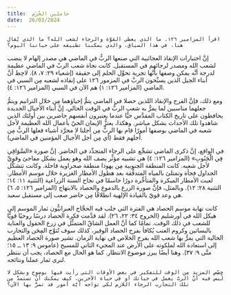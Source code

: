 ```yaml
---
title:  حاملين الحُزَم
date:  26/03/2024
---
```


`اقرأ المزامير ١٢٦. ما الذي يعطي القوَّة والرجاء لشعب الله؟ ما الذي يُقال هنا، في هذا السياق، والذي يمكننا تطبيقه على حياتنا اليوم؟`

إنَّ اختبارات الإنقاذ العجائبية التي صنعها الربُّ في الماضي هي مصدر إلهام لا ينضب لشعب الله ومصدر لرجائهم في المستقبل. كانت نجاة شعب الربّ في الماضي عظيمة لدرجة أنَّه يمكن وصفها بأنَّها تجربة تحوِّل الحلم إلى حقيقة (إشعياء ٢٩: ٧، ٨). لاحِظ أنَّ أبناء الجيل الذين يسبِّحون الربَّ في المزمور ١٢٦ على إنقاذه لشعبه مِن السبي في الماضي (المزامير ١٢٦: ١) هم الآن في السبي (المزامير ١٢٦: ٤).

ومع ذلك، فإنَّ الفرح والإنقاذ اللذين حصلا في الماضي يتمُّ إحياؤهما مِن خلال الترانيم ويتمُّ جعلهما مناسبين لما يمرُّ به شعب الربُّ في الوقت الحالي. إنَّ أبناء الأجيال الجديدة يحافظون على تاريخ الكتاب المقدَّس حيًّا عندما يعتبرون أنفسهم حاضرين بين أولئك الذين شاهدوا تلك الأحداث بشكل مباشر. وهكذا، يعتزُّ الإيمان الحيّ بأعمال الله العظيمة لأجل شعبه في الماضي بوصفها أمورًا قام بها الربُّ مِن أجلنا لا مجرَّد أشياء فعلها الربُّ مِن أجلهم فقط (أي مِن أجل الأجيال المؤمنين في الماضي).

في الواقع، إنَّ ذكرى الماضي تشجِّع على الرجاء المتجدِّد في الحاضر. إنَّ صورة «السَّوَاقِي فِي الْجَنُوبِ» (المزامير ١٢٦: ٤) هي تشبيه مؤثِّر يصف الله وهو يعمل بشكل مفاجئ وقويِّ لأجل شعبه. كانت المنطقة الجنوبية مِن يهوذا منطقة صحراوية قاحلة. وكانت تتشكَّل الجداول فجأة وتمتلئ بالمياه المتدفِّقة بعد هطول الأمطار الغزيرة خلال موسم الأمطار. لعبت الأمطار المبكرة والمتأخِّرة دورًا حاسمًا في نجاح السنة الزراعية (التثنية ١١: ١٤؛ التثنية ٢٨: ١٢). وبالمثل، فإنَّ صورة الزرع بالدموع والحصاد بالابتهاج (المزامير ١٢٦: ٥، ٦) هي وعد قويّ بالقيادة الإلهية انطلاقًا مِن حاضر صعب إلى مستقبل سعيد.

كانت نهاية موسم الحصاد هي الفترة التي جلب فيه الحجَّاج العبرانيُّون ثمار الموسم إلى هيكل الله في أورشليم (الخروج ٣٤: ٢٢، ٢٦). لقد قدَّمت فكرة الحصاد درسًا روحيًا قويًّا للشعب في ذلك الوقت. تمامًا كما أنَّ العمل الشاقّ المتمثِّل في زرع الحقول والعناية بالبساتين وكروم العنب يُكافأ بفرح الحصاد الوفير، كذلك سوف تُتوَّج المِحَن والتجارب الحالية التي يمرُّ بها شعب الله بفرح الخلاص في نهاية الزمان. تشير صورة الحصاد العظيم إلى استعادة الله لملكوته على الأرض عند المجيء الثاني للمسيح (عاموس ٩: ١٣ ــ ١٥؛ متَّى ٩: ٣٧). وهنا أيضًا يبرز موضوع الانتظار. كما هو الحال مع الحصاد، يجب أن ننتظر لنرى ثمار عملنا ونتائجه.

`خصِّص المزيد مِن الوقت للتفكير في بعض الأوقات التي رأيت فيها بوضوح وبشكل لا لُبس فيه أنَّ الربَّ يعمل في حياتك أو في حياة الآخرين. كيف يمكنك أنْ تستمدَّ مِن تلك التجارب الرجاء اللازم لكي تواجه أيَّة أمور قد تمرُّ بها الآن؟`